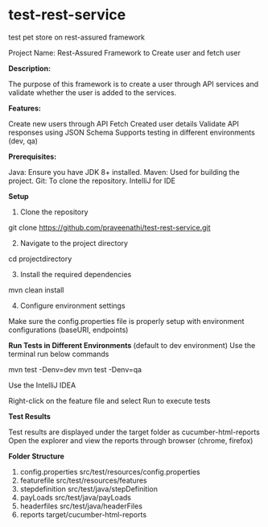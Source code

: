 # test-rest-service
test pet store on rest-assured framework

Project Name: Rest-Assured Framework to Create user and fetch user

**Description:**

The purpose of this framework is to create a user through API services and 
validate whether the user is added to the services.

**Features:**

Create new users through API
Fetch Created user details
Validate API responses using JSON Schema
Supports testing in different environments (dev, qa)

**Prerequisites:**

Java: Ensure you have JDK 8+ installed.
Maven: Used for building the project.
Git: To clone the repository.
IntelliJ for IDE

**Setup**

1. Clone the repository

git clone https://github.com/praveenathi/test-rest-service.git

2. Navigate to the project directory

cd projectdirectory

3. Install the required dependencies

mvn clean install

4. Configure environment settings

Make sure the config.properties file is properly setup with environment configurations (baseURI, endpoints)

**Run Tests in Different Environments** (default to dev environment)
Use the terminal run below commands

mvn test -Denv=dev
mvn test -Denv=qa

Use the IntelliJ IDEA

Right-click on the feature file and select Run to execute tests

**Test Results**

Test results are displayed under the target folder as cucumber-html-reports
Open the explorer and view the reports through browser (chrome, firefox)

**Folder Structure**

1. config.properties src/test/resources/config.properties
2. featurefile src/test/resources/features
3. stepdefinition src/test/java/stepDefinition
4. payLoads src/test/java/payLoads
5. headerfiles src/test/java/headerFiles
6. reports target/cucumber-html-reports







